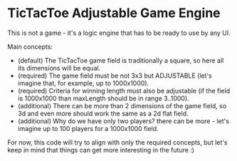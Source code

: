 # TicTacToe Adjustable Game Engine

This is not a game - it's a logic engine that has to be ready to use by any UI.

Main concepts:
- (default) The TicTacToe game field is traditionally a square, so here all its dimensions will be equal.
- (required) The game field must be not 3x3 but ADJUSTABLE (let's imagine that, for example, up to 1000x1000).
- (required) Criteria for winning length must also be adjustable (if the field is 1000x1000 than maxLength should be in range 3..1000).
- (additional) There can be more than 2 dimensions of the game field, so 3d and even more should work the same as a 2d flat field.
- (additional) Why do we have only two players? there can be more - let's imagine up to 100 players for a 1000x1000 field.

For now, this code will try to align with only the required concepts, but let's keep in mind that things can get more interesting in the future :)
